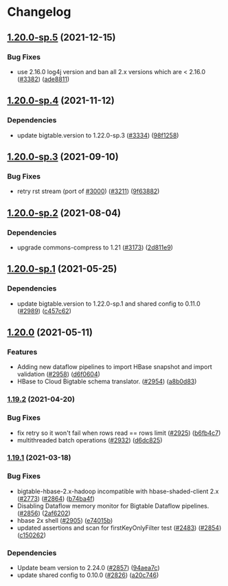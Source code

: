 # Changelog

## [1.20.0-sp.5](https://www.github.com/googleapis/java-bigtable-hbase/compare/1.20.0-sp.4...v1.20.0-sp.5) (2021-12-15)


### Bug Fixes

* use 2.16.0 log4j version and ban all 2.x versions which are < 2.16.0 ([#3382](https://www.github.com/googleapis/java-bigtable-hbase/issues/3382)) ([ade8811](https://www.github.com/googleapis/java-bigtable-hbase/commit/ade8811d0e89d4af7f79b20828b1fed509b8bfe4))

## [1.20.0-sp.4](https://www.github.com/googleapis/java-bigtable-hbase/compare/1.20.0-sp.3...v1.20.0-sp.4) (2021-11-12)


### Dependencies

* update bigtable.version to 1.22.0-sp.3 ([#3334](https://www.github.com/googleapis/java-bigtable-hbase/issues/3334)) ([98f1258](https://www.github.com/googleapis/java-bigtable-hbase/commit/98f12584d800c11700c4f0ac8b1f96f8743f2740))

## [1.20.0-sp.3](https://www.github.com/googleapis/java-bigtable-hbase/compare/1.20.0-sp.2...v1.20.0-sp.3) (2021-09-10)


### Bug Fixes

* retry rst stream (port of [#3000](https://www.github.com/googleapis/java-bigtable-hbase/issues/3000)) ([#3211](https://www.github.com/googleapis/java-bigtable-hbase/issues/3211)) ([9f63882](https://www.github.com/googleapis/java-bigtable-hbase/commit/9f6388228d94d78ef1676a86dc39ad849629ea88))

## [1.20.0-sp.2](https://www.github.com/googleapis/java-bigtable-hbase/compare/1.20.0-sp.1...v1.20.0-sp.2) (2021-08-04)


### Dependencies

* upgrade commons-compress to 1.21 ([#3173](https://www.github.com/googleapis/java-bigtable-hbase/issues/3173)) ([2d811e9](https://www.github.com/googleapis/java-bigtable-hbase/commit/2d811e98b52f116ad9474b67a404e15f7022c0e3))

## [1.20.0-sp.1](https://www.github.com/googleapis/java-bigtable-hbase/compare/1.20.0...v1.20.0-sp.1) (2021-05-25)


### Dependencies

* update bigtable.version to 1.22.0-sp.1 and shared config to 0.11.0 ([#2989](https://www.github.com/googleapis/java-bigtable-hbase/issues/2989)) ([c457c62](https://www.github.com/googleapis/java-bigtable-hbase/commit/c457c62757d836b56fad5d0f60ede76220800b5e))

## [1.20.0](https://www.github.com/googleapis/java-bigtable-hbase/compare/v1.19.2...v1.20.0) (2021-05-11)


### Features

* Adding new dataflow pipelines to import HBase snapshot and import validation ([#2958](https://www.github.com/googleapis/java-bigtable-hbase/issues/2958)) ([d6f0604](https://www.github.com/googleapis/java-bigtable-hbase/commit/d6f06049b1c6a0653168d1c8814ac0367eb6a2ee))
* HBase to Cloud Bigtable schema translator.  ([#2954](https://www.github.com/googleapis/java-bigtable-hbase/issues/2954)) ([a8b0d83](https://www.github.com/googleapis/java-bigtable-hbase/commit/a8b0d837daa651fe9539c8f963d71a5c9338d7c4))

### [1.19.2](https://www.github.com/googleapis/java-bigtable-hbase/compare/v1.19.1...v1.19.2) (2021-04-20)


### Bug Fixes

* fix retry so it won't fail when rows read == rows limit ([#2925](https://www.github.com/googleapis/java-bigtable-hbase/issues/2925)) ([b6fb4c7](https://www.github.com/googleapis/java-bigtable-hbase/commit/b6fb4c70a0c4bd5b8d20efff408800592e147cf8))
* multithreaded batch operations ([#2932](https://www.github.com/googleapis/java-bigtable-hbase/issues/2932)) ([d6dc825](https://www.github.com/googleapis/java-bigtable-hbase/commit/d6dc825551a35e2623874a95f5812ca7863ee46d))

### [1.19.1](https://www.github.com/googleapis/java-bigtable-hbase/compare/v1.19.0...v1.19.1) (2021-03-18)


### Bug Fixes

* bigtable-hbase-2.x-hadoop incompatible with hbase-shaded-client 2.x ([#2773](https://www.github.com/googleapis/java-bigtable-hbase/issues/2773)) ([#2864](https://www.github.com/googleapis/java-bigtable-hbase/issues/2864)) ([b74ba4f](https://www.github.com/googleapis/java-bigtable-hbase/commit/b74ba4f5f4de0001391b85ffc9669ca46c187faa))
* Disabling Dataflow memory monitor for Bigtable Dataflow pipelines. ([#2856](https://www.github.com/googleapis/java-bigtable-hbase/issues/2856)) ([2af6202](https://www.github.com/googleapis/java-bigtable-hbase/commit/2af620239fa18a06eccb1547e92e82f15be71e47))
* hbase 2x shell ([#2905](https://www.github.com/googleapis/java-bigtable-hbase/issues/2905)) ([e74015b](https://www.github.com/googleapis/java-bigtable-hbase/commit/e74015b473d031edd77d896b05c55aa48c3848d4))
* updated assertions and scan for firstKeyOnlyFilter test ([#2483](https://www.github.com/googleapis/java-bigtable-hbase/issues/2483)) ([#2854](https://www.github.com/googleapis/java-bigtable-hbase/issues/2854)) ([c150262](https://www.github.com/googleapis/java-bigtable-hbase/commit/c150262267734164080c6ab5e3f991a140067408))


### Dependencies

* Update beam version to 2.24.0 ([#2857](https://www.github.com/googleapis/java-bigtable-hbase/issues/2857)) ([94aea7c](https://www.github.com/googleapis/java-bigtable-hbase/commit/94aea7c1e4260b067ab429f40ee018abfd3e22f7))
* update shared config to 0.10.0 ([#2826](https://www.github.com/googleapis/java-bigtable-hbase/issues/2826)) ([a20c746](https://www.github.com/googleapis/java-bigtable-hbase/commit/a20c7466412f1b97a4c00fc8611fe05b057d7b6d))
